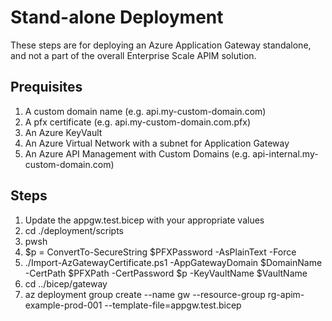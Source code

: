 # Stand-alone Deployment 
These steps are for deploying an Azure Application Gateway standalone, and not a part of the overall Enterprise Scale APIM solution.

## Prequisites
1. A custom domain name (e.g. api.my-custom-domain.com)
1. A pfx certificate (e.g. api.my-custom-domain.com.pfx)
1. An Azure KeyVault
1. An Azure Virtual Network with a subnet for Application Gateway
1. An Azure API Management with Custom Domains (e.g. api-internal.my-custom-domain.com)

## Steps
1. Update the appgw.test.bicep with your appropriate values
1. cd ./deployment/scripts
1. pwsh
1. $p = ConvertTo-SecureString $PFXPassword -AsPlainText -Force
1. ./Import-AzGatewayCertificate.ps1  -AppGatewayDomain $DomainName  -CertPath $PFXPath -CertPassword $p -KeyVaultName $VaultName
1. cd ../bicep/gateway
1. az deployment group create --name gw --resource-group rg-apim-example-prod-001 --template-file=appgw.test.bicep
